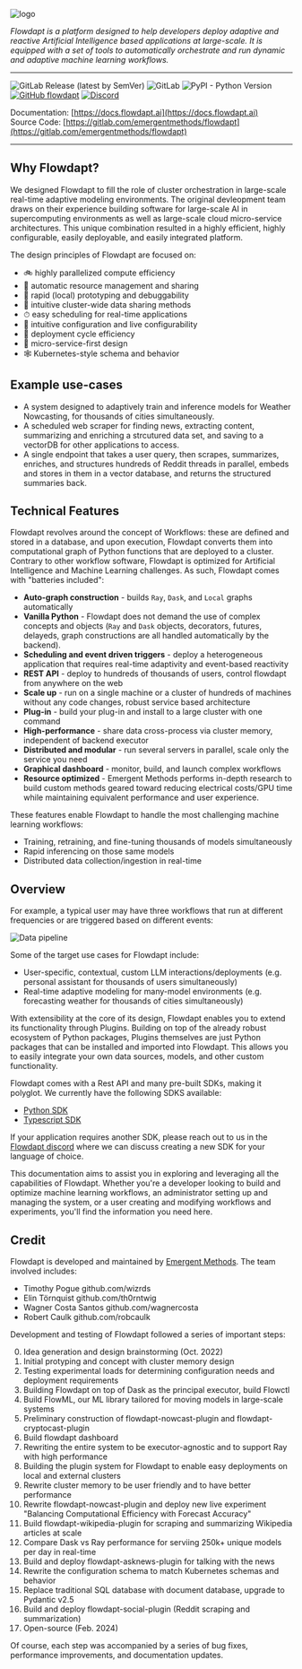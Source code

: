 ![logo](docs/assets/logo-white2x.png)

*Flowdapt is a platform designed to help developers deploy adaptive and reactive Artificial Intelligence based applications at large-scale. It is equipped with a set of tools to automatically orchestrate and run dynamic and adaptive machine learning workflows.*

---
![GitLab Release (latest by SemVer)](https://img.shields.io/gitlab/v/release/emergentmethods/flowdapt?style=flat-square)
![GitLab](https://img.shields.io/gitlab/license/emergentmethods/flowdapt?style=flat-square)
![PyPI - Python Version](https://img.shields.io/pypi/pyversions/flowdapt?style=flat-square)
[![GitHub flowdapt](https://shields.io/badge/GitHub-flowdapt-green?style=flat-square&logo=github)](https://github.com/emergentmethods/flowdapt)
[![Discord](https://dcbadge.vercel.app/api/server/P59QhpknEh)](https://discord.gg/P59QhpknEh)    

Documentation: [https://docs.flowdapt.ai](https://docs.flowdapt.ai)<br>
Source Code: [https://gitlab.com/emergentmethods/flowdapt](https://gitlab.com/emergentmethods/flowdapt)<br>

---

## Why Flowdapt?

We designed Flowdapt to fill the role of cluster orchestration in large-scale real-time adaptive modeling environments. The original devleopment team draws on their experience building software for large-scale AI in supercomputing environments as well as large-scale cloud micro-service architectures. This unique combination resulted in a highly efficient, highly configurable, easily deployable, and easily integrated platform.

The design principles of Flowdapt are focused on:

- 🚲 highly parallelized compute efficiency
- 🤖 automatic resource management and sharing
- 🐞 rapid (local) prototyping and debuggability
- 🔌 intuitive cluster-wide data sharing methods
- ⏱ easy scheduling for real-time applications
- 📝 intuitive configuration and live configurability
- 🚚 deployment cycle efficiency
- 🔬 micro-service-first design
- 🕸 Kubernetes-style schema and behavior

## Example use-cases
- A system designed to adaptively train and inference models for Weather Nowcasting, for thousands of cities simultaneously.
- A scheduled web scraper for finding news, extracting content, summarizing and enriching a strcutured data set, and saving to a vectorDB for other applications to access.
- A single endpoint that takes a user query, then scrapes, summarizes, enriches, and structures hundreds of Reddit threads in parallel, embeds and stores in them in a vector database, and returns the structured summaries back.


## Technical Features
Flowdapt revolves around the concept of Workflows: these are defined and stored in a database, and upon execution, Flowdapt converts them into computational graph of Python functions that are deployed to a cluster. Contrary to other workflow software, Flowdapt is optimized for Artificial Intelligence and Machine Learning challenges. As such, Flowdapt comes with "batteries included":

- **Auto-graph construction** - builds `Ray`, `Dask`, and `Local` graphs automatically
- **Vanilla Python** - Flowdapt does not demand the use of complex concepts and objects (`Ray` and `Dask` objects, decorators, futures, delayeds, graph constructions are all handled automatically by the backend).
- **Scheduling and event driven triggers** - deploy a heterogeneous application that requires real-time adaptivity and event-based reactivity
- **REST API** - deploy to hundreds of thousands of users, control flowdapt from anywhere on the web
- **Scale up** - run on a single machine or a cluster of hundreds of machines without any code changes, robust service based architecture
- **Plug-in** - build your plug-in and install to a large cluster with one command
- **High-performance** - share data cross-process via cluster memory, independent of backend executor
- **Distributed and modular** - run several servers in parallel, scale only the service you need
- **Graphical dashboard** - monitor, build, and launch complex workflows
- **Resource optimized** - Emergent Methods performs in-depth research to build custom methods geared toward reducing electrical costs/GPU time while maintaining equivalent performance and user experience.

These features enable Flowdapt to handle the most challenging machine learning workflows:

- Training, retraining, and fine-tuning thousands of models simultaneously
- Rapid inferencing on those same models
- Distributed data collection/ingestion in real-time

## Overview
For example, a typical user may have three workflows that run at different frequencies or are triggered based on different events:

![Data pipeline](docs/assets/overview.png)

Some of the target use cases for Flowdapt include:

- User-specific, contextual, custom LLM interactions/deployments (e.g. personal assistant for thousands of users simultaneously)
- Real-time adaptive modeling for many-model environments (e.g. forecasting weather for thousands of cities simultaneously)

With extensibility at the core of its design, Flowdapt enables you to extend its functionality through Plugins. Building on top of the already robust ecosystem of Python packages, Plugins themselves are just Python packages that can be installed and imported into Flowdapt. This allows you to easily integrate your own data sources, models, and other custom functionality.

Flowdapt comes with a Rest API and many pre-built SDKs, making it polyglot. We currently have the following SDKS available:

- [Python SDK](https://gitlab.com/emergentmethods/flowdapt-python-sdk)
- [Typescript SDK](https://gitlab.com/emergentmethods/flowdapt-typescript-sdk)

If your application requires another SDK, please reach out to us in the [Flowdapt discord](https://discord.gg/P59QhpknEh) where we can discuss creating a new SDK for your language of choice. 

This documentation aims to assist you in exploring and leveraging all the capabilities of Flowdapt. Whether you're a developer looking to build and optimize machine learning workflows, an administrator setting up and managing the system, or a user creating and modifying workflows and experiments, you'll find the information you need here.


## Credit

Flowdapt is developed and maintained by [Emergent Methods](https://emergentmethods.ai). The team involved includes:

- Timothy Pogue github.com/wizrds
- Elin Törnquist github.com/th0rntwig
- Wagner Costa Santos github.com/wagnercosta
- Robert Caulk github.com/robcaulk

Development and testing of Flowdapt followed a series of important steps:

0. Idea generation and design brainstorming (Oct. 2022)
1. Initial protyping and concept with cluster memory design
2. Testing experimental loads for determining configuration needs and deployment requirements
3. Building Flowdapt on top of Dask as the principal executor, build Flowctl
4. Build FlowML, our ML library tailored for moving models in large-scale systems
5. Preliminary construction of flowdapt-nowcast-plugin and flowdapt-cryptocast-plugin
6. Build flowdapt dashboard
7. Rewriting the entire system to be executor-agnostic and to support Ray with high performance
8. Building the plugin system for Flowdapt to enable easy deployments on local and external clusters
9. Rewrite cluster memory to be user friendly and to have better performance
10. Rewrite flowdapt-nowcast-plugin and deploy new live experiment "Balancing Computational Efficiency with Forecast Accuracy"
11. Build flowdapt-wikipedia-plugin for scraping and summarizing Wikipedia articles at scale
12. Compare Dask vs Ray performance for serviing 250k+ unique models per day in real-time
13. Build and deploy flowdapt-asknews-plugin for talking with the news
14. Rewrite the configuration schema to match Kubernetes schemas and behavior
15. Replace traditional SQL database with document database, upgrade to Pydantic v2.5
16. Build and deploy flowdapt-social-plugin (Reddit scraping and summarization)
17. Open-source (Feb. 2024)

Of course, each step was accompanied by a series of bug fixes, performance improvements, and documentation updates.